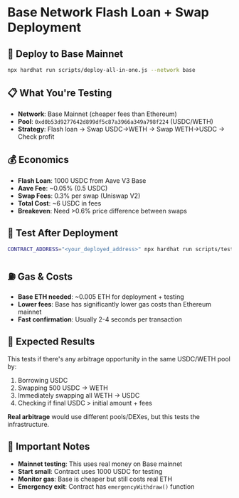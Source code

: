 # Base Network Flash Loan + Swap Deployment

## 🚀 Deploy to Base Mainnet

```bash
npx hardhat run scripts/deploy-all-in-one.js --network base
```

## 📋 What You're Testing

- **Network**: Base Mainnet (cheaper fees than Ethereum)
- **Pool**: `0xd0b53d9277642d899df5c87a3966a349a798f224` (USDC/WETH)
- **Strategy**: Flash loan → Swap USDC→WETH → Swap WETH→USDC → Check profit

## 💰 Economics

- **Flash Loan**: 1000 USDC from Aave V3 Base
- **Aave Fee**: ~0.05% (0.5 USDC)
- **Swap Fees**: 0.3% per swap (Uniswap V2)
- **Total Cost**: ~6 USDC in fees
- **Breakeven**: Need >0.6% price difference between swaps

## 🧪 Test After Deployment

```bash
CONTRACT_ADDRESS="<your_deployed_address>" npx hardhat run scripts/test-simple-flash-swap.js --network base
```

## ⛽ Gas & Costs

- **Base ETH needed**: ~0.005 ETH for deployment + testing
- **Lower fees**: Base has significantly lower gas costs than Ethereum mainnet
- **Fast confirmation**: Usually 2-4 seconds per transaction

## 🎯 Expected Results

This tests if there's any arbitrage opportunity in the same USDC/WETH pool by:
1. Borrowing USDC
2. Swapping 500 USDC → WETH
3. Immediately swapping all WETH → USDC
4. Checking if final USDC > initial amount + fees

**Real arbitrage** would use different pools/DEXes, but this tests the infrastructure.

## 🚨 Important Notes

- **Mainnet testing**: This uses real money on Base mainnet
- **Start small**: Contract uses 1000 USDC for testing
- **Monitor gas**: Base is cheaper but still costs real ETH
- **Emergency exit**: Contract has `emergencyWithdraw()` function
